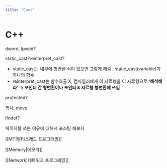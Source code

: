 ```yaml
---
title: "Cast"
---
```


# C++

dword, lpvoid?

static_cast?reinterpret_cast?

- static_cast는 내부에 형변환 식이 있으면 그렇게 해줌 : static_cast<type>(variable)가 하나의 함수
- reinterpret_cast는 함수호출 X, 컴파일러에게 이 자료형을 이 자료형으로 **‘해석해라’ → 포인터 간 형변환이나 포인터 & 자료형 형변환에 쓰임**

protected?

복사, move

ifndef?

페이지를 쓰는 이유에 대해서 포스팅 해보자

[[MT|멀티스레드 프로그래밍]]

[[Memory|메모리]]

[[Network|네트워크 프로그래밍]]